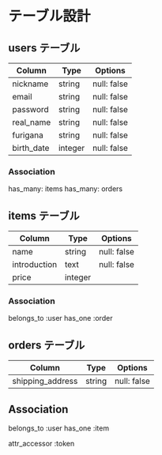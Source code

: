 # テーブル設計

## users テーブル

| Column        | Type   | Options     |
| ------------- | ------ | ----------- |
| nickname      | string | null: false |
| email         | string | null: false |
| password      | string | null: false |
| real_name     | string | null: false |
| furigana      | string | null: false |
| birth_date    | integer| null: false |

### Association

has_many: items
has_many: orders


## items テーブル

| Column        | Type   | Options     |
| ------------- | ------ | ----------- |
| name          | string | null: false |
| introduction  | text   | null: false |
| price         | integer|             |

### Association

belongs_to :user
has_one    :order

## orders テーブル

| Column          | Type   | Options     |
| --------------- | ------ | ----------- |
| shipping_address| string | null: false |

## Association

belongs_to :user
has_one    :item

attr_accessor :token